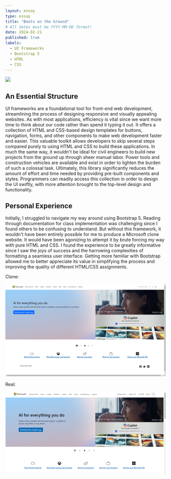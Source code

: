 ```yaml
---
layout: essay
type: essay
title: "Boots on the Ground"
# All dates must be YYYY-MM-DD format!
date: 2024-02-21
published: true
labels:
  - UI Frameworks
  - Bootstrap 5
  - HTML
  - CSS
---
```


<img width="200px" class="rounded float-start pe-4" src="https://mlcbbrbngavv.i.optimole.com/w:auto/h:auto/q:mauto/f:best/https://helio.app/wp-content/uploads/2021/12/Framework.png"> 

## An Essential Structure
UI frameworks are a foundational tool for front-end web development, streamlining the process of designing responsive and visually appealing websites. As with most applications, efficiency is vital since we want more time to think about our code rather than spend it typing it out. It offers a collection of HTML and CSS-based design templates for buttons, navigation, forms, and other components to make web development faster and easier. This valuable toolkit allows developers to skip several steps compared purely to using HTML and CSS to build these applications. In much the same way, it wouldn't be ideal for civil engineers to build new projects from the ground up through sheer manual labor. Power tools and construction vehicles are available and exist in order to lighten the burden of such a colossal task. Ultimately, this library significantly reduces the amount of effort and time needed by providing pre-built components and styles. Programmers can readily access this collection in order to design the UI swiftly, with more attention brought to the top-level design and functionality. 

## Personal Experience
Initially, I struggled to navigate my way around using Bootstrap 5. Reading through documentation for class implementation was challenging since I found others to be confusing to understand. But without this framework, it wouldn't have been entirely possible for me to produce a Microsoft clone website. It would have been agonizing to attempt it by brute forcing my way with pure HTML and CSS. I found the experience to be greatly informative since I saw the joys of success and the harrowing complexities of formatting a seamless user interface. Getting more familiar with Bootstrap allowed me to better appreciate its value in simplifying the process and improving the quality of different HTML/CSS assignments. 

Clone:
<div class="text-center">
  <img width="800px" class="rounded" src="https://raw.githubusercontent.com/k-deguz/k-deguz.github.io/main/img/ui-frameworks/microsoft clone.PNG" style="display: inline-block;">
</div>

Real:
<div class="text-center">
  <img width="800px" class="rounded" src="https://raw.githubusercontent.com/k-deguz/k-deguz.github.io/main/img/ui-frameworks/real microsoft.PNG" style="display: inline-block;">
</div>
